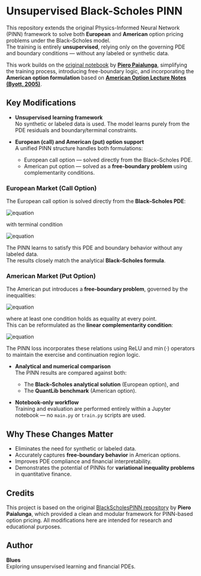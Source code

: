 # Unsupervised Black-Scholes PINN

This repository extends the original Physics-Informed Neural Network (PINN) framework to solve both **European** and **American** option pricing problems under the Black–Scholes model.  
The training is entirely **unsupervised**, relying only on the governing PDE and boundary conditions — without any labeled or synthetic data.

This work builds on the [original notebook](https://github.com/PieroPaialungaAI/BlackScholesPINN/blob/main/example/BlackScholesModel.ipynb) by [**Piero Paialunga**](https://github.com/PieroPaialungaAI/BlackScholesPINN), simplifying the training process, introducing free-boundary logic, and incorporating the **American option formulation** based on [**American Option Lecture Notes (Byott, 2005)**](https://empslocal.ex.ac.uk/people/staff/NPByott/teaching/FinMaths/2005/american.pdf).


## Key Modifications


- **Unsupervised learning framework**  
  No synthetic or labeled data is used. The model learns purely from the PDE residuals and boundary/terminal constraints.

- **European (call) and American (put) option support**  
  A unified PINN structure handles both formulations:
  - European call option — solved directly from the Black–Scholes PDE.
  - American put option — solved as a **free-boundary problem** using complementarity conditions.

### European Market (Call Option)

The European call option is solved directly from the **Black–Scholes PDE**:

![equation](https://latex.codecogs.com/svg.image?\color{black}\frac{\partial&space;V}{\partial&space;t}&plus;\frac{1}{2}\sigma^2&space;S^2\frac{\partial^2&space;V}{\partial&space;S^2}&plus;rS\frac{\partial&space;V}{\partial&space;S}-rV=0,)

with terminal condition

![equation](https://latex.codecogs.com/svg.image?\color{black}V(S,T)=\max(S-K,0).)


The PINN learns to satisfy this PDE and boundary behavior without any labeled data.  
The results closely match the analytical **Black–Scholes formula**.


### American Market (Put Option)

The American put introduces a **free-boundary problem**, governed by the inequalities:


![equation](https://latex.codecogs.com/svg.image?\color{black}\frac{\partial&space;V}{\partial&space;t}&plus;\frac{1}{2}\sigma^2&space;S^2\frac{\partial^2&space;V}{\partial&space;S^2}&plus;rS\frac{\partial&space;V}{\partial&space;S}-rV\le&space;0,\quad&space;V\ge\max(K-S,0),)


where at least one condition holds as equality at every point.  
This can be reformulated as the **linear complementarity condition**:

![equation](https://latex.codecogs.com/svg.image?\color{black}(V-\max(K-S,0))\left(\frac{\partial&space;V}{\partial&space;t}&plus;\frac{1}{2}\sigma^2&space;S^2\frac{\partial^2&space;V}{\partial&space;S^2}&plus;rS\frac{\partial&space;V}{\partial&space;S}-rV\right)=0.)

The PINN loss incorporates these relations using ReLU and $\min(\cdot)$ operators to maintain the exercise and continuation region logic.


- **Analytical and numerical comparison**  
  The PINN results are compared against both:
  - The **Black–Scholes analytical solution** (European option), and  
  - The **QuantLib benchmark** (American option).

- **Notebook-only workflow**  
  Training and evaluation are performed entirely within a Jupyter notebook — no `main.py` or `train.py` scripts are used.


## Why These Changes Matter

- Eliminates the need for synthetic or labeled data.  
- Accurately captures **free-boundary behavior** in American options.  
- Improves PDE compliance and financial interpretability.  
- Demonstrates the potential of PINNs for **variational inequality problems** in quantitative finance.


## Credits

This project is based on the original [BlackScholesPINN repository](https://github.com/PieroPaialungaAI/BlackScholesPINN) by **Piero Paialunga**, which provided a clean and modular framework for PINN-based option pricing. All modifications here are intended for research and educational purposes.


## Author

**Blues**  
Exploring unsupervised learning and financial PDEs.

